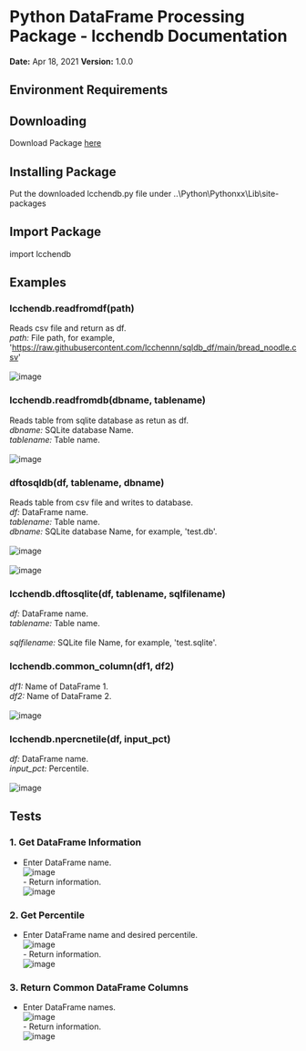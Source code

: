 # Python DataFrame Processing Package - lcchendb Documentation
<b>Date:</b> Apr 18, 2021 <b>Version:</b> 1.0.0

## Environment Requirements

## Downloading
Download Package [here](https://github.com/lcchennn/sqldb_df/blob/688163ab22b904b5c77a41127486bf7b3388bcc2/lcchendb.py)
## Installing Package
Put the downloaded lcchendb.py file under 
..\Python\Pythonxx\Lib\site-packages
## Import Package
import lcchendb

## Examples
### lcchendb.readfromdf(path)
Reads csv file and return as df.
<br>*path:* File path, for example, 'https://raw.githubusercontent.com/lcchennn/sqldb_df/main/bread_noodle.csv'
<br><br>![image](https://user-images.githubusercontent.com/52438350/115191821-cbd5de80-a09e-11eb-8a0f-67a711b371ad.png)

### lcchendb.readfromdb(dbname, tablename)
Reads table from sqlite database as retun as df.
<br>*dbname:* SQLite database Name.
<br>*tablename:* Table name.
<br><br>![image](https://user-images.githubusercontent.com/52438350/115193726-66372180-a0a1-11eb-9fe8-a955e6c4abed.png)

### dftosqldb(df, tablename, dbname)
Reads table from csv file and writes to database.
<br>*df:* DataFrame name.
<br>*tablename:* Table name.
<br>*dbname:* SQLite database Name, for example, 'test.db'.
<br><br>![image](https://user-images.githubusercontent.com/52438350/115194521-6d126400-a0a2-11eb-983a-94705040aa74.png)
<br><br>![image](https://user-images.githubusercontent.com/52438350/115194795-cbd7dd80-a0a2-11eb-9b62-c542ff2bd622.png)

### lcchendb.dftosqlite(df, tablename, sqlfilename)
*df:* DataFrame name.
<br>*tablename:* Table name.
<br><br>*sqlfilename:* SQLite file Name, for example, 'test.sqlite'.

### lcchendb.common_column(df1, df2)
*df1:* Name of DataFrame 1.
<br>*df2:* Name of DataFrame 2.
<br><br>![image](https://user-images.githubusercontent.com/52438350/115195140-40ab1780-a0a3-11eb-8000-b759bc57bab3.png)


### lcchendb.npercnetile(df, input_pct)
*df:* DataFrame name.
<br>*input_pct:* Percentile.
<br><br>
![image](https://user-images.githubusercontent.com/52438350/115195202-515b8d80-a0a3-11eb-8714-4eddddabe06d.png)

## Tests
### 1. Get DataFrame Information
- Enter DataFrame name.
<br>![image](https://user-images.githubusercontent.com/52438350/115195382-8a93fd80-a0a3-11eb-8de6-96701777b5c0.png)
<br>- Return information.
<br>![image](https://user-images.githubusercontent.com/52438350/115195438-9bdd0a00-a0a3-11eb-9bd2-ff0d078c211c.png)

### 2. Get Percentile
- Enter DataFrame name and desired percentile.
<br>![image](https://user-images.githubusercontent.com/52438350/115195495-ae574380-a0a3-11eb-8fa7-e22f046d5695.png)
<br>- Return information.
<br>![image](https://user-images.githubusercontent.com/52438350/115195549-be6f2300-a0a3-11eb-912e-24b5332d1719.png)

### 3. Return Common DataFrame Columns
- Enter DataFrame names.
<br>![image](https://user-images.githubusercontent.com/52438350/115195595-cb8c1200-a0a3-11eb-8006-4b05075df9c7.png)
<br>- Return information.
<br>![image](https://user-images.githubusercontent.com/52438350/115195663-df377880-a0a3-11eb-9150-0af68c82418b.png)



